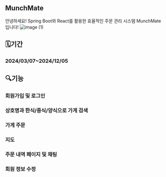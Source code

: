 ## MunchMate

안녕하세요! Spring Boot와 React를 활용한 효율적인 주문 관리 시스템 MunchMate입니다!
![image (1)](https://github.com/user-attachments/assets/e4608c65-727b-4fb2-97aa-572b6072346b)

## 🗓️기간
### 2024/03/07~2024/12/05

## 🔍기능

### 회원가입 및 로그인
#### 

### 상호명과 한식/중식/양식으로 가게 검색
####

### 가게 주문 
####

### 지도
####

### 주문 내역 페이지 및 채팅 
####

### 회원 정보 수정
